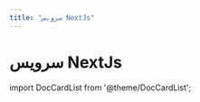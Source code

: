 ```yaml
---
title: "سرویس NextJs"
---
```

# سرویس NextJs

import DocCardList from '@theme/DocCardList';

<DocCardList />